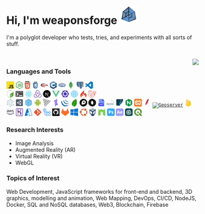 # Hi, I'm weaponsforge <img src='tesseract3.gif' width=48 height=48 />

I'm a polyglot developer who tests, tries, and experiments with all sorts of stuff.

<p>
  <br />
  <img align="right" src="https://github-readme-stats.vercel.app/api?username=weaponsforge&theme=algolia&show_icons=true&count_private=true" />

  <p>
    <h3>Languages and Tools</h3>
    <code><a href="https://developer.mozilla.org/en-US/docs/Web/JavaScript"><img height="20" alt="Javascript" src="icons/javascript.svg"/></a></code>
    <code><a href="https://nodejs.org/en/"><img height="20" alt="NodeJS" src="icons/nodejs.svg"/></a></code>
    <code><a href="https://en.wikipedia.org/wiki/HTML5"><img height="20" alt="HTML5" src="icons/html5.svg"></a></code>
    <code><a href="https://en.wikipedia.org/wiki/CSS"><img height="20" alt="CSS3" src="icons/css.svg"></a></code>
    <code><a href="https://get.webgl.org/"><img height="20" alt="WebGL" src="icons/webgl.svg"></a></code>
    <code><a href="https://en.wikipedia.org/wiki/C%2B%2B"><img height="20" alt="C++" src="icons/cpp.svg"></a></code>
    <code><a href="https://www.php.net/"><img height="20" alt="PHP" src="icons/php.svg"/></a></code>
    <code><a href="https://www.mongodb.com/"><img height="20" alt="MongoDB" src="icons/mongodb.svg"/></a></code>
    <code><a href="https://www.postgresql.org/"><img height="20" alt="PostgreSQL" src="icons/postgresql.svg"/></a></code>
    <code><a href="https://code.visualstudio.com/"><img height="20" alt="Visual Studio Code" src="icons/vscode.svg"/></a></code><br />
    <code><a href="https://en.wikipedia.org/wiki/Bash_(Unix_shell)"><img height="20" alt="Bash scripts" src="icons/bash.svg"></a></code>
    <code><a href="https://en.wikipedia.org/wiki/Batch_file"><img height="20" alt="Batch scripts" src="icons/windowsterminal.svg"></a></code>
    <code><a href="https://reactjs.org/docs/create-a-new-react-app.html"><img height="20" alt="React" src="icons/react-original.svg"/></a></code>
    <code><a href="https://redux-toolkit.js.org/"><img height="20" alt="Redux" src="icons/redux.svg"/></a></code>
    <code><a href="https://nextjs.org/"><img height="20" alt="NextJS" src="icons/nextjs.svg"/></a></code>
    <code><a href="https://vuejs.org/"><img height="20" alt="VueJS" src="icons/vue.svg"/></a></code>
    <code><a href="https://eslint.org/"><img height="20" alt="Webpack" src="icons/eslint.svg"/></a></code>
    <code><a href="https://webpack.js.org/"><img height="20" alt="Webpack" src="icons/webpack.svg"/></a></code>
    <code><a href="https://codeigniter.com/"><img height="20" alt="Codeigniter" src="icons/codeigniter.svg"/></a></code>
    <code><a href="https://laravel.com/"><img height="20" alt="Laravel" src="icons/laravel.svg"/></a></code><br />
    <code><a href="https://www.electronjs.org/"><img height="20" alt="Electron" src="icons/electron.svg"/></a></code>
    <code><a href="https://unity.com/"><img height="20" alt="Unity3D" src="icons/unity3d.svg"/></a></code>
    <code><a href="https://sequelize.org/"><img height="20" alt="Sequelize" src="icons/sequelize.svg"/></a></code>
    <code><a href="https://developer.android.com/"><img height="20" alt="Android native" src="icons/android.svg"/></a></code>
    <code><a href="https://threejs.org/"><img height="20" alt="ThreeJS" src="icons/threejs.svg"/></a></code>
    <code><a href="https://axios-http.com/"><img height="20" alt="Axios" src="icons/axios.svg"/></a></code>
    <code><a href="https://jquery.com/"><img height="20" alt="JQuery" src="icons/jquery.svg"/></a></code>
    <code><a href="https://leafletjs.com/"><img height="20" alt="Leaflet" src="icons/leaflet.svg"/></a></code>
    <code><a href="https://www.mapbox.com/"><img height="20" alt="MapBox" src="icons/mapbox.svg"/></a></code>
    <code><a href="https://www.json.org/json-en.html"><img height="20" alt="JSON" src="icons/json.svg"/></a></code>
    <code><a href="https://en.wikipedia.org/wiki/Shapefile"><img height="20" alt="Shapefile" src="icons/shapefile.svg"/></a></code>
    <code><a href="https://www.mysql.com/"><img height="20" alt="MySQL" src="icons/mysql.svg"/></a></code>
    <code><a href="https://www.sqlite.org/index.html"><img height="20" alt="SQLite" src="icons/sqlite.svg"/></a></code>
    <code><a href="https://www.nginx.com/"><img height="20" alt="Nginx" src="icons/nginx.svg"/></a></code>
    <code><a href="https://www.apachefriends.org/"><img height="20" alt="XAMPP" src="icons/xampp.svg"/></a></code>
    <code><a href="https://httpd.apache.org/"><img height="20" alt="Apache" src="icons/apache.svg"/></a></code>
    <code><a href="https://geoserver.org/"><img height="20" alt="Geoserver" src="icons/geoserver.ico"/></a></code>
    <code><a href="https://firebase.google.com/"><img height="20" alt="Firebase" src="icons/firebase.svg"/></a></code>
    <code><a href="https://aws.amazon.com/"><img height="20" alt="Amazon Web Services" src="icons/aws.svg"/></a></code>
    <code><a href="https://www.heroku.com/"><img height="20" alt="Heroku" src="icons/heroku.svg"/></a></code>
    <code><a href="https://azure.microsoft.com/en-us"><img height="20" alt="Microsoft Azure" src="icons/microsoft-azure.svg"/></a></code>
    <code><a href="https://git-scm.com/"><img height="20" alt="Git" src="icons/git-original.svg"/></a></code>
    <code><a href="https://github.com/features/actions"><img height="20" alt="Github Actions" src="icons/gh-actions.svg"/></a></code>
    <code><a href="https://github.com/"><img height="20" alt="Github" src="icons/github.svg"/></a></code>
    <code><a href="https://about.gitlab.com/"><img height="20" alt="Gitlab" src="icons/gitlab.svg"/></a></code>
    <code><a href="https://www.microsoft.com/en-ph/"><img height="20" alt="Windows" src="icons/windows.svg"/></a></code>
    <code><a href="https://ubuntu.com/"><img height="20" alt="Ubuntu" src="icons/ubuntu.svg"/></a></code>
    <code><a href="https://www.virtualbox.org/"><img height="20" alt="Oracle Virtual Box" src="icons/virtualbox.svg"/></a></code>
    <code><a href="https://nodemon.io/"><img height="20" alt="Nodemon" src="icons/nodemon.svg"/></a></code>
    <code><a href="https://www.adobe.com/ph_en/products/photoshop.html"><img height="20" alt="Adobe Photoshop" src="icons/adobe-photoshop.svg"/></a></code>
    <code><a href="https://www.adobe.com/ph_en/products/aftereffects.html"><img height="20" alt="Adobe After Effects" src="icons/adobe-ae.svg"/></a></code>
    <code><a href="https://asean.autodesk.com/products/3ds-max/overview?term=1-YEAR&tab=subscription"><img height="20" alt="3ds Max" src="icons/3dsmax.png"/></a></code>
    <code><a href="https://qgis.org/en/site/"><img height="20" alt="QGIS" src="icons/qgis.svg"/></a></code>
  </p>
</p>



### Research Interests

- Image Analysis
- Augmented Reality (AR)
- Virtual Reality (VR)
- WebGL

### Topics of Interest

Web Development, JavaScript frameworks for front-end and backend, 3D graphics, modelling and animation, Web Mapping, DevOps, CI/CD, NodeJS, Docker, SQL and NoSQL databases, Web3, Blockchain, Firebase

